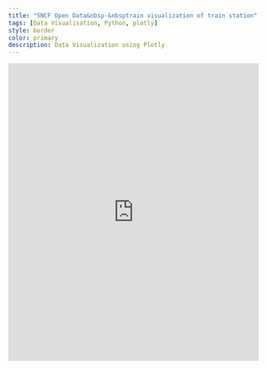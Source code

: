 ```yaml
---
title: "SNCF Open Data&nbsp-&nbsptrain visualization of train station"
tags: [Data Visualisation, Python, plotly]
style: border
color: primary
description: Data Visualization using Plotly
---
```


<div class="embed-responsive embed-responsive-16by9">
	<iframe id="igraph" class="embed-responsive-item" scrolling="no" style="border:none;" seamless="seamless" src="https://plotly.com/~hugolmn/3.embed" height="600" width="100%"></iframe>
</div>